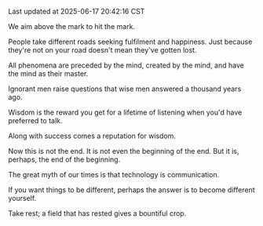 Last updated at 2025-06-17 20:42:16 CST

We aim above the mark to hit the mark.

People take different roads seeking fulfilment and happiness. Just because they're not on your road doesn't mean they've gotten lost.

All phenomena are preceded by the mind, created by the mind, and have the mind as their master.

Ignorant men raise questions that wise men answered a thousand years ago.

Wisdom is the reward you get for a lifetime of listening when you'd have preferred to talk.

Along with success comes a reputation for wisdom.

Now this is not the end. It is not even the beginning of the end. But it is, perhaps, the end of the beginning.

The great myth of our times is that technology is communication.

If you want things to be different, perhaps the answer is to become different yourself.

Take rest; a field that has rested gives a bountiful crop.

